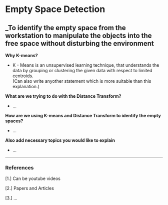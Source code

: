 # Empty Space Detection
_To identify the empty space from the workstation to manipulate the objects into the free space without disturbing the environment
---

**Why K-means?**

- K - Means is an unsupervised learning technique, that understands the data by grouping or clustering the given data with respect to limited centroids.  
(Can also write anyother statement which is more suitable than this explanation.)

**What are we trying to do with the Distance Transform?**

- ...

**How are we using K-means and Distance Transform to identify the empty spaces?**

- ...

**Also add necessary topics you would like to explain**

- ...

---

### References

[1.] Can be youtube videos

[2.] Papers and Articles

[3.] ...
